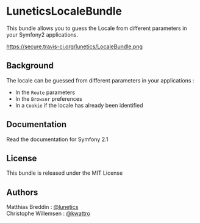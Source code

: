 # LuneticsLocaleBundle

This bundle allows you to guess the Locale from different parameters in your Symfony2 applications.

https://secure.travis-ci.org/lunetics/LocaleBundle.png


## Background

The locale can be guessed from different parameters in your applications :

* In the `Route` parameters
* In the `Browser` preferences
* In a `Cookie` if the locale has already been identified

## Documentation

Read the documentation for Symfony 2.1

## License

This bundle is released under the MIT License

## Authors

Matthias Breddin : [@lunetics](https://github.com/lunetics)  
Christophe Willemsen : [@kwattro](https://github.com/kwattro)